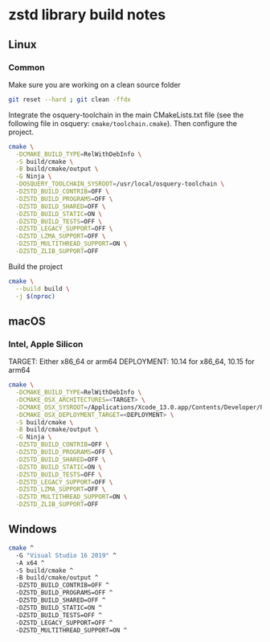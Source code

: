 # zstd library build notes

## Linux

### Common

Make sure you are working on a clean source folder

```bash
git reset --hard ; git clean -ffdx
```

Integrate the osquery-toolchain in the main CMakeLists.txt file (see the following file in osquery: `cmake/toolchain.cmake`). Then configure the project.

```sh
cmake \
  -DCMAKE_BUILD_TYPE=RelWithDebInfo \
  -S build/cmake \
  -B build/cmake/output \
  -G Ninja \
  -DOSQUERY_TOOLCHAIN_SYSROOT=/usr/local/osquery-toolchain \
  -DZSTD_BUILD_CONTRIB=OFF \
  -DZSTD_BUILD_PROGRAMS=OFF \
  -DZSTD_BUILD_SHARED=OFF \
  -DZSTD_BUILD_STATIC=ON \
  -DZSTD_BUILD_TESTS=OFF \
  -DZSTD_LEGACY_SUPPORT=OFF \
  -DZSTD_LZMA_SUPPORT=OFF \
  -DZSTD_MULTITHREAD_SUPPORT=ON \
  -DZSTD_ZLIB_SUPPORT=OFF
```

Build the project

```bash
cmake \
  --build build \
  -j $(nproc)
```

## macOS

### Intel, Apple Silicon

TARGET: Either x86_64 or arm64
DEPLOYMENT: 10.14 for x86_64, 10.15 for arm64

```sh
cmake \
  -DCMAKE_BUILD_TYPE=RelWithDebInfo \
  -DCMAKE_OSX_ARCHITECTURES=<TARGET> \
  -DCMAKE_OSX_SYSROOT=/Applications/Xcode_13.0.app/Contents/Developer/Platforms/MacOSX.platform/Developer/SDKs/MacOSX11.3.sdk \
  -DCMAKE_OSX_DEPLOYMENT_TARGET=<DEPLOYMENT> \
  -S build/cmake \
  -B build/cmake/output \
  -G Ninja \
  -DZSTD_BUILD_CONTRIB=OFF \
  -DZSTD_BUILD_PROGRAMS=OFF \
  -DZSTD_BUILD_SHARED=OFF \
  -DZSTD_BUILD_STATIC=ON \
  -DZSTD_BUILD_TESTS=OFF \
  -DZSTD_LEGACY_SUPPORT=OFF \
  -DZSTD_LZMA_SUPPORT=OFF \
  -DZSTD_MULTITHREAD_SUPPORT=ON \
  -DZSTD_ZLIB_SUPPORT=OFF
```

## Windows

```sh
cmake ^
  -G "Visual Studio 16 2019" ^
  -A x64 ^
  -S build/cmake ^
  -B build/cmake/output ^
  -DZSTD_BUILD_CONTRIB=OFF ^
  -DZSTD_BUILD_PROGRAMS=OFF ^
  -DZSTD_BUILD_SHARED=OFF ^
  -DZSTD_BUILD_STATIC=ON ^
  -DZSTD_BUILD_TESTS=OFF ^
  -DZSTD_LEGACY_SUPPORT=OFF ^
  -DZSTD_MULTITHREAD_SUPPORT=ON ^
```
